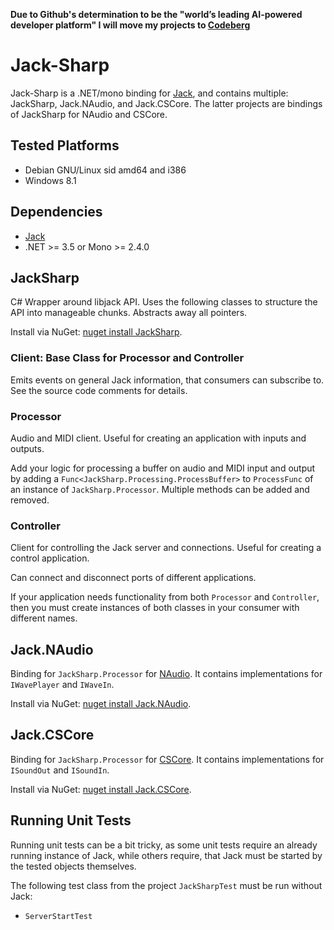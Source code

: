 **Due to Github's determination to be the "world’s leading AI-powered developer platform" I will move my projects to [Codeberg](https://codeberg.org/Residuum)**

# Jack-Sharp
Jack-Sharp is a .NET/mono binding for [Jack](http://jackaudio.org/), and contains multiple: JackSharp, Jack.NAudio, and Jack.CSCore. The latter projects are bindings of JackSharp for NAudio and CSCore.

## Tested Platforms
* Debian GNU/Linux sid amd64 and i386
* Windows 8.1

## Dependencies
* [Jack](http://jackaudio.org/)
* .NET >= 3.5 or Mono >= 2.4.0

## JackSharp
C# Wrapper around libjack API. Uses the following classes to structure the API into manageable chunks. Abstracts away all pointers.

Install via NuGet: [nuget install JackSharp](https://www.nuget.org/packages/JackSharp/).

### Client: Base Class for Processor and Controller
Emits events on general Jack information, that consumers can subscribe to. See the source code comments for details.

### Processor
Audio and MIDI client. Useful for creating an application with inputs and outputs.

Add your logic for processing a buffer on audio and MIDI input and output by adding a `Func<JackSharp.Processing.ProcessBuffer>` to `ProcessFunc` of an instance of `JackSharp.Processor`. Multiple methods can be added and removed.

### Controller
Client for controlling the Jack server and connections. Useful for creating a control application.

Can connect and disconnect ports of different applications.

If your application needs functionality from both `Processor` and `Controller`, then you must create instances of both classes in your consumer with different names.

## Jack.NAudio
Binding for `JackSharp.Processor` for [NAudio](https://github.com/naudio). It contains implementations for `IWavePlayer` and `IWaveIn`.

Install via NuGet: [nuget install Jack.NAudio](https://www.nuget.org/packages/Jack.NAudio/).

## Jack.CSCore
Binding for `JackSharp.Processor` for [CSCore](https://github.com/filoe/cscore). It contains implementations for `ISoundOut` and `ISoundIn`.

Install via NuGet: [nuget install Jack.CSCore](https://www.nuget.org/packages/Jack.CSCore/).

## Running Unit Tests
Running unit tests can be a bit tricky, as some unit tests require an already running instance of Jack, while others require, that Jack must be started by the tested objects themselves. 

The following test class from the project `JackSharpTest` must be run without Jack:

* `ServerStartTest`
